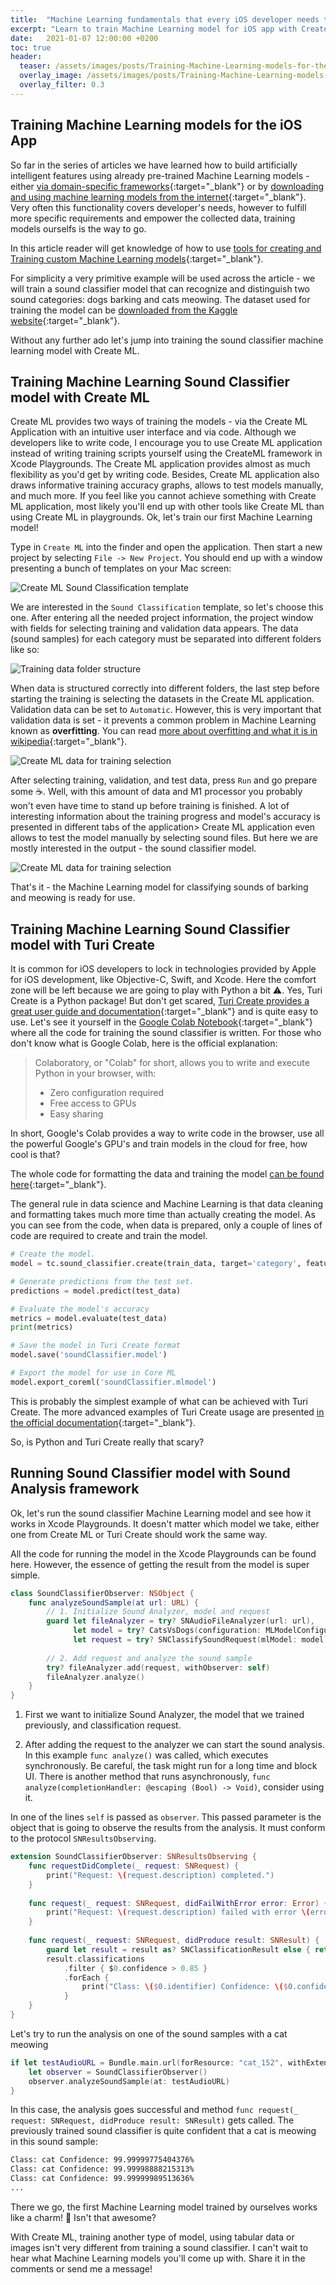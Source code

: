 ```yaml
---
title:  "Machine Learning fundamentals that every iOS developer needs to know: 4/5 Training Machine Learning models for the iOS App with Create ML and Turi Create"
excerpt: "Learn to train Machine Learning model for iOS app with Create ML and Turi Create"
date:   2021-01-07 12:00:00 +0200
toc: true
header:
  teaser: /assets/images/posts/Training-Machine-Learning-models-for-the-iOS-App-with-CreateML-and-TuriCreate-cover.jpg
  overlay_image: /assets/images/posts/Training-Machine-Learning-models-for-the-iOS-App-with-CreateML-and-TuriCreate-cover.jpg
  overlay_filter: 0.3
---
```


## Training Machine Learning models for the iOS App

So far in the series of articles we have learned how to build artificially intelligent features using already pre-trained Machine Learning models - either [via domain-specific frameworks](/ML-fundamentals-that-every-iOS-developer-needs-to-know-2-5-Native-domain-specific-ML-frameworks-for-iOS-developers){:target="_blank"} or by [downloading and using machine learning models from the internet](/ML-fundamentals-that-every-iOS-developer-needs-to-know-3-5-How-to-use-a-custom-CoreML-model-in-the-iOS-App){:target="_blank"}. Very often this functionality covers developer's needs, however to fulfill more specific requirements and empower the collected data, training models ourselfs is the way to go.

In this article reader will get knowledge of how to use [tools for creating and Training custom Machine Learning models](/ML-fundamentals-that-every-iOS-developer-needs-to-know-1-5-iOS-Machine-Learning-Architecture-Tools/#creating-and-training-custom-machine-learning-models-for-ios-applications){:target="_blank"}.

For simplicity a very primitive example will be used across the article - we will train a sound classifier model that can recognize and distinguish two sound categories: dogs barking and cats meowing. The dataset used for training the model can be [downloaded from the Kaggle website](https://www.kaggle.com/tongpython/cat-and-dog){:target="_blank"}.

Without any further ado let's jump into training the sound classifier machine learning model with Create ML.

## Training Machine Learning Sound Classifier model with Create ML

Create ML provides two ways of training the models - via the Create ML Application with an intuitive user interface and via code. Although we developers like to write code, I encourage you to use Create ML application instead of writing training scripts yourself using the CreateML framework in Xcode Playgrounds. The Create ML application provides almost as much flexibility as you'd get by writing code. Besides, Create ML application also draws informative training accuracy graphs, allows to test models manually, and much more. If you feel like you cannot achieve something with Create ML application, most likely you'll end up with other tools like Create ML than using Create ML in playgrounds. Ok, let's train our first Machine Learning model!

Type in `Create ML` into the finder and open the application. Then start a new project by selecting `File -> New Project`. You should end up with a window presenting a bunch of templates on your Mac screen:

![Create ML Sound Classification template](/assets/images/posts/createml-templates.png)

We are interested in the `Sound Classification` template, so let's choose this one. After entering all the needed project information, the project window with fields for selecting training and validation data appears. The data (sound samples) for each category must be separated into different folders like so:

![Training data folder structure](/assets/images/posts/training-data-folders.png)

When data is structured correctly into different folders, the last step before starting the training is selecting the datasets in the Create ML application. Validation data can be set to `Automatic`. However, this is very important that validation data is set - it prevents a common problem in Machine Learning known as **overfitting**. You can read [more about overfitting and what it is in wikipedia](https://en.wikipedia.org/wiki/Overfitting){:target="_blank"}.

![Create ML data for training selection](/assets/images/posts/createml-setup.png)

After selecting training, validation, and test data, press `Run` and go prepare some ☕️. Well, with this amount of data and M1 processor you probably won't even have time to stand up before training is finished. A lot of interesting information about the training progress and model's accuracy is presented in different tabs of the application> Create ML application even allows to test the model manually by selecting sound files. But here we are mostly interested in the output - the sound classifier model.

![Create ML data for training selection](/assets/images/posts/createml-output.png)

That's it - the Machine Learning model for classifying sounds of barking and meowing is ready for use.

## Training Machine Learning Sound Classifier model with Turi Create

It is common for iOS developers to lock in technologies provided by Apple for iOS development, like Objective-C, Swift, and Xcode. Here the comfort zone will be left because we are going to play with Python a bit ⚠️. Yes, Turi Create is a Python package! But don't get scared, [Turi Create provides a great user guide and documentation](https://apple.github.io/turicreate/docs/userguide/){:target="_blank"} and is quite easy to use. Let's see it yourself in the [Google Colab Notebook](https://colab.research.google.com/drive/1zj-iASrJdj5bbVuL6u7ln7KHGvJZAgsU?usp=sharing){:target="_blank"} where all the code for training the sound classifier is written. For those who don't know what is Google Colab, here is the official explanation:
>Colaboratory, or "Colab" for short, allows you to write and execute Python in your browser, with:
>
>- Zero configuration required
>- Free access to GPUs
>- Easy sharing

In short, Google's Colab provides a way to write code in the browser, use all the powerful Google's GPU's and train models in the cloud for free, how cool is that?

The whole code for formatting the data and training the model [can be found here](https://colab.research.google.com/drive/1zj-iASrJdj5bbVuL6u7ln7KHGvJZAgsU?usp=sharing){:target="_blank"}.

The general rule in data science and Machine Learning is that data cleaning and formatting takes much more time than actually creating the model. As you can see from the code, when data is prepared, only a couple of lines of code are required to create and train the model.

```python
# Create the model.
model = tc.sound_classifier.create(train_data, target='category', feature='audio')

# Generate predictions from the test set.
predictions = model.predict(test_data)

# Evaluate the model's accuracy
metrics = model.evaluate(test_data)
print(metrics)

# Save the model in Turi Create format
model.save('soundClassifier.model')

# Export the model for use in Core ML
model.export_coreml('soundClassifier.mlmodel')
```

This is probably the simplest example of what can be achieved with Turi Create. The more advanced examples of Turi Create usage are presented [in the official documentation](https://apple.github.io/turicreate/docs/userguide/sound_classifier/advanced-usage.html){:target="_blank"}.

So, is Python and Turi Create really that scary?

## Running Sound Classifier model with Sound Analysis framework

Ok, let's run the sound classifier Machine Learning model and see how it works in Xcode Playgrounds. It doesn't matter which model we take, either one from Create ML or Turi Create should work the same way.

All the code for running the model in the Xcode Playgrounds can be found here. However, the essence of getting the result from the model is super simple.

```swift
class SoundClassifierObserver: NSObject {
    func analyzeSoundSample(at url: URL) {
        // 1. Initialize Sound Analyzer, model and request
        guard let fileAnalyzer = try? SNAudioFileAnalyzer(url: url),
              let model = try? CatsVsDogs(configuration: MLModelConfiguration()).model,
              let request = try? SNClassifySoundRequest(mlModel: model) else { return }
        
        // 2. Add request and analyze the sound sample
        try? fileAnalyzer.add(request, withObserver: self)
        fileAnalyzer.analyze()
    }
}
```

1. First we want to initialize Sound Analyzer, the model that we trained previously, and classification request.

2. After adding the request to the analyzer we can start the sound analysis. In this example `func analyze()` was called, which executes synchronously. Be careful, the task might run for a long time and block UI. There is another method that runs asynchronously, `func analyze(completionHandler: @escaping (Bool) -> Void)`, consider using it.

In one of the lines `self` is passed as `observer`. This passed parameter is the object that is going to observe the results from the analysis. It must conform to the protocol `SNResultsObserving`.

```swift
extension SoundClassifierObserver: SNResultsObserving {
    func requestDidComplete(_ request: SNRequest) {
        print("Request: \(request.description) completed.")
    }
    
    func request(_ request: SNRequest, didFailWithError error: Error) {
        print("Request: \(request.description) failed with error \(error.localizedDescription).")
    }
    
    func request(_ request: SNRequest, didProduce result: SNResult) {
        guard let result = result as? SNClassificationResult else { return }
        result.classifications
            .filter { $0.confidence > 0.85 }
            .forEach {
                print("Class: \($0.identifier) Confidence: \($0.confidence * 100)%")
            }
    }
}
```

Let's try to run the analysis on one of the sound samples with a cat meowing

```swift
if let testAudioURL = Bundle.main.url(forResource: "cat_152", withExtension: "wav") {
    let observer = SoundClassifierObserver()
    observer.analyzeSoundSample(at: testAudioURL)
}
```

In this case, the analysis goes successful and method `func request(_ request: SNRequest, didProduce result: SNResult)` gets called. The previously trained sound classifier is quite confident that a cat is meowing in this sound sample:

```bash
Class: cat Confidence: 99.99999775404376%
Class: cat Confidence: 99.99998888215313%
Class: cat Confidence: 99.99999989513636%
...
```

There we go, the first Machine Learning model trained by ourselves works like a charm! 🍻 Isn't that awesome?

With Create ML, training another type of model, using tabular data or images isn't very different from training a sound classifier. I can't wait to hear what Machine Learning models you'll come up with. Share it in the comments or send me a message!
